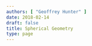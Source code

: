 ```yaml
---
authors: [ "Geoffrey Hunter" ]
date: 2018-02-14
draft: false
title: Spherical Geometry
type: page
---
```

